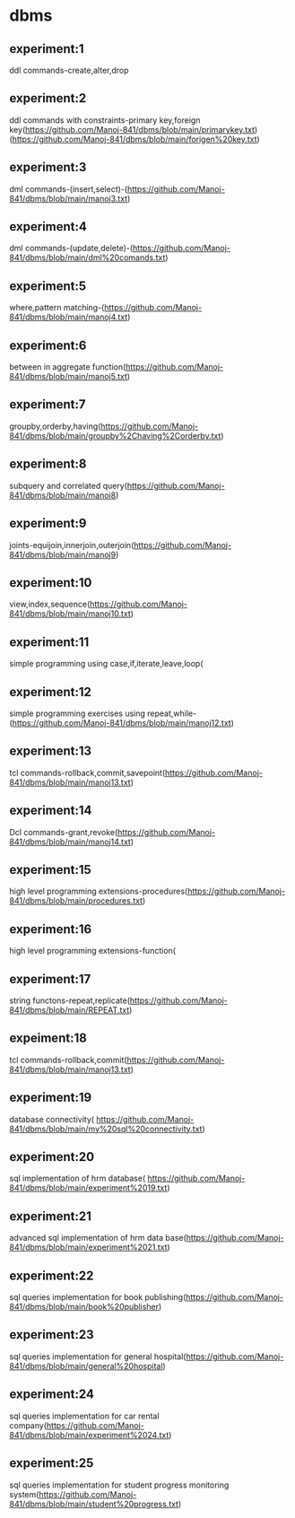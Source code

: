 # dbms
## experiment:1
ddl commands-create,alter,drop

## experiment:2
ddl commands with constraints-primary key,foreign key(https://github.com/Manoj-841/dbms/blob/main/primarykey.txt)
                                                     (https://github.com/Manoj-841/dbms/blob/main/forigen%20key.txt)

## experiment:3
dml commands-(insert,select)-(https://github.com/Manoj-841/dbms/blob/main/manoj3.txt)

## experiment:4
dml commands-(update,delete)-(https://github.com/Manoj-841/dbms/blob/main/dml%20comands.txt)

## experiment:5
where,pattern matching-(https://github.com/Manoj-841/dbms/blob/main/manoj4.txt)

## experiment:6
between in aggregate function(https://github.com/Manoj-841/dbms/blob/main/manoj5.txt)

## experiment:7
groupby,orderby,having(https://github.com/Manoj-841/dbms/blob/main/groupby%2Chaving%2Corderby.txt)

## experiment:8
subquery and correlated query(https://github.com/Manoj-841/dbms/blob/main/manoj8)

## experiment:9
joints-equijoin,innerjoin,outerjoin(https://github.com/Manoj-841/dbms/blob/main/manoj9)

## experiment:10
view,index,sequence(https://github.com/Manoj-841/dbms/blob/main/manoj10.txt)

## experiment:11
simple programming using case,if,iterate,leave,loop(

## experiment:12
simple programming exercises using repeat,while-(https://github.com/Manoj-841/dbms/blob/main/manoj12.txt)


## experiment:13
tcl commands-rollback,commit,savepoint(https://github.com/Manoj-841/dbms/blob/main/manoj13.txt)

## experiment:14
Dcl commands-grant,revoke(https://github.com/Manoj-841/dbms/blob/main/manoj14.txt)

## experiment:15
high level programming extensions-procedures(https://github.com/Manoj-841/dbms/blob/main/procedures.txt)
## experiment:16
high level programming extensions-function(

## experiment:17
string functons-repeat,replicate(https://github.com/Manoj-841/dbms/blob/main/REPEAT.txt)
## expeiment:18
tcl commands-rollback,commit(https://github.com/Manoj-841/dbms/blob/main/manoj13.txt)

## experiment:19
database connectivity( https://github.com/Manoj-841/dbms/blob/main/my%20sql%20connectivity.txt)
## experiment:20
sql implementation of hrm database( https://github.com/Manoj-841/dbms/blob/main/experiment%2019.txt)
## experiment:21
advanced sql implementation of hrm data base(https://github.com/Manoj-841/dbms/blob/main/experiment%2021.txt)
## experiment:22
sql queries implementation for book publishing(https://github.com/Manoj-841/dbms/blob/main/book%20publisher)

## experiment:23
sql queries implementation for general hospital(https://github.com/Manoj-841/dbms/blob/main/general%20hospital)

## experiment:24
sql queries implementation for car rental company(https://github.com/Manoj-841/dbms/blob/main/experiment%2024.txt)

## experiment:25
sql queries implementation for student progress monitoring system(https://github.com/Manoj-841/dbms/blob/main/student%20progress.txt)
